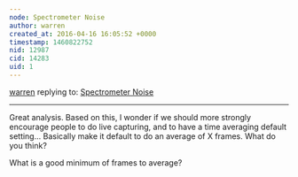 ```yaml
---
node: Spectrometer Noise
author: warren
created_at: 2016-04-16 16:05:52 +0000
timestamp: 1460822752
nid: 12987
cid: 14283
uid: 1
---
```




[warren](../profile/warren) replying to: [Spectrometer Noise](../notes/stoft/04-16-2016/spectrometer-noise)

----
Great analysis. Based on this, I wonder if we should more strongly encourage people to do live capturing, and to have a time averaging default setting... Basically make it default to do an average of X frames. What do you think?

What is a good minimum of frames to average?